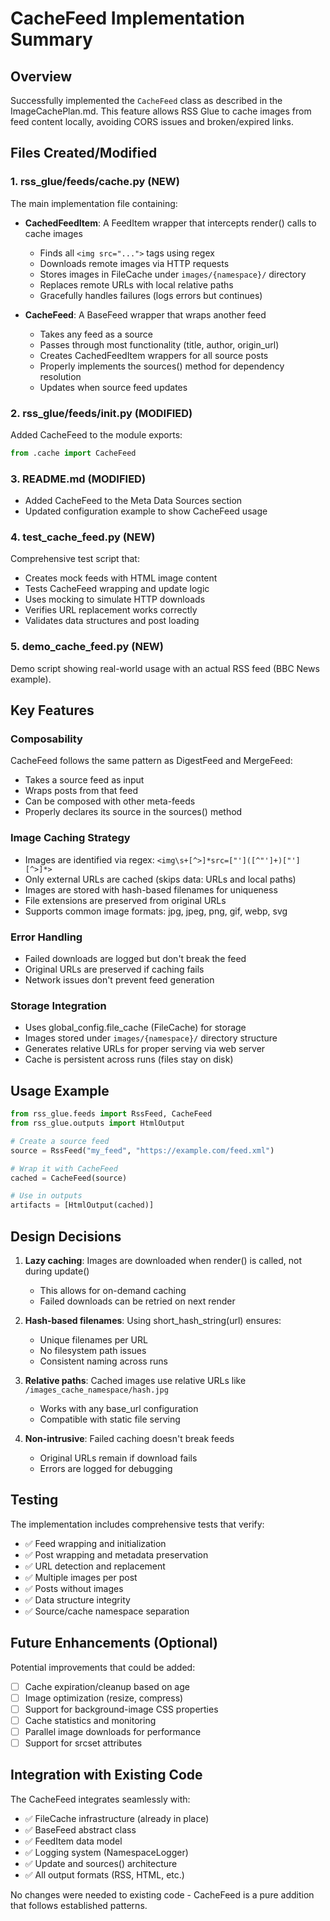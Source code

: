 # CacheFeed Implementation Summary

## Overview

Successfully implemented the `CacheFeed` class as described in the ImageCachePlan.md. This feature allows RSS Glue to cache images from feed content locally, avoiding CORS issues and broken/expired links.

## Files Created/Modified

### 1. **rss_glue/feeds/cache.py** (NEW)
The main implementation file containing:

- **CachedFeedItem**: A FeedItem wrapper that intercepts render() calls to cache images
  - Finds all `<img src="...">` tags using regex
  - Downloads remote images via HTTP requests
  - Stores images in FileCache under `images/{namespace}/` directory
  - Replaces remote URLs with local relative paths
  - Gracefully handles failures (logs errors but continues)

- **CacheFeed**: A BaseFeed wrapper that wraps another feed
  - Takes any feed as a source
  - Passes through most functionality (title, author, origin_url)
  - Creates CachedFeedItem wrappers for all source posts
  - Properly implements the sources() method for dependency resolution
  - Updates when source feed updates

### 2. **rss_glue/feeds/__init__.py** (MODIFIED)
Added CacheFeed to the module exports:
```python
from .cache import CacheFeed
```

### 3. **README.md** (MODIFIED)
- Added CacheFeed to the Meta Data Sources section
- Updated configuration example to show CacheFeed usage

### 4. **test_cache_feed.py** (NEW)
Comprehensive test script that:
- Creates mock feeds with HTML image content
- Tests CacheFeed wrapping and update logic
- Uses mocking to simulate HTTP downloads
- Verifies URL replacement works correctly
- Validates data structures and post loading

### 5. **demo_cache_feed.py** (NEW)
Demo script showing real-world usage with an actual RSS feed (BBC News example).

## Key Features

### Composability
CacheFeed follows the same pattern as DigestFeed and MergeFeed:
- Takes a source feed as input
- Wraps posts from that feed
- Can be composed with other meta-feeds
- Properly declares its source in the sources() method

### Image Caching Strategy
- Images are identified via regex: `<img\s+[^>]*src=["']([^"']+)["'][^>]*>`
- Only external URLs are cached (skips data: URLs and local paths)
- Images are stored with hash-based filenames for uniqueness
- File extensions are preserved from original URLs
- Supports common image formats: jpg, jpeg, png, gif, webp, svg

### Error Handling
- Failed downloads are logged but don't break the feed
- Original URLs are preserved if caching fails
- Network issues don't prevent feed generation

### Storage Integration
- Uses global_config.file_cache (FileCache) for storage
- Images stored under `images/{namespace}/` directory structure
- Generates relative URLs for proper serving via web server
- Cache is persistent across runs (files stay on disk)

## Usage Example

```python
from rss_glue.feeds import RssFeed, CacheFeed
from rss_glue.outputs import HtmlOutput

# Create a source feed
source = RssFeed("my_feed", "https://example.com/feed.xml")

# Wrap it with CacheFeed
cached = CacheFeed(source)

# Use in outputs
artifacts = [HtmlOutput(cached)]
```

## Design Decisions

1. **Lazy caching**: Images are downloaded when render() is called, not during update()
   - This allows for on-demand caching
   - Failed downloads can be retried on next render
   
2. **Hash-based filenames**: Using short_hash_string(url) ensures:
   - Unique filenames per URL
   - No filesystem path issues
   - Consistent naming across runs

3. **Relative paths**: Cached images use relative URLs like `/images_cache_namespace/hash.jpg`
   - Works with any base_url configuration
   - Compatible with static file serving

4. **Non-intrusive**: Failed caching doesn't break feeds
   - Original URLs remain if download fails
   - Errors are logged for debugging

## Testing

The implementation includes comprehensive tests that verify:
- ✅ Feed wrapping and initialization
- ✅ Post wrapping and metadata preservation
- ✅ URL detection and replacement
- ✅ Multiple images per post
- ✅ Posts without images
- ✅ Data structure integrity
- ✅ Source/cache namespace separation

## Future Enhancements (Optional)

Potential improvements that could be added:
- [ ] Cache expiration/cleanup based on age
- [ ] Image optimization (resize, compress)
- [ ] Support for background-image CSS properties
- [ ] Cache statistics and monitoring
- [ ] Parallel image downloads for performance
- [ ] Support for srcset attributes

## Integration with Existing Code

The CacheFeed integrates seamlessly with:
- ✅ FileCache infrastructure (already in place)
- ✅ BaseFeed abstract class
- ✅ FeedItem data model
- ✅ Logging system (NamespaceLogger)
- ✅ Update and sources() architecture
- ✅ All output formats (RSS, HTML, etc.)

No changes were needed to existing code - CacheFeed is a pure addition that follows established patterns.
